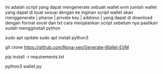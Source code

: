 ini adalah script yang dapat mengenerate sebuah wallet evm 
jumlah wallet yang dapat di buat sesuai dengan ke inginan
script wallet akan menggenerate | pharse | private key | address | yang dapat di download dengan format excel dan txt
cara menjalankan script
sebelum nya pastikan sudah mengginstall python 

sudo apt update
sudo apt install python3

git clone https://github.com/Noya-xen/Generate-Wallet-EVM

pip install -r requirements.txt

python3 wallet.py
